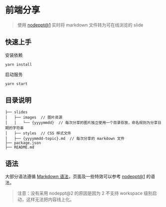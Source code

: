 # 前端分享

> 使用 [nodeppt@1](https://www.npmjs.com/package/nodeppt/v/1.4.5) 实时将 markdown 文件转为可在线浏览的 slide

## 快速上手

安装依赖

```shell
yarn install
```

启动服务

```shell
yarn start
```

## 目录说明

```
├── slides
│   ├── images  // 图片资源
│   │   └── {yyyymmdd}  // 每次分享的图片独立使用一个目录存放，命名规则为分享日期的字符串
│   ├── styles  // CSS 样式文件
│   ├── {yyyymmdd-topic}.md  // 每次分享的 markdown 文件
├── package.json
├── README.md
```

## 语法

大部分语法遵循 [Markdown 语法](https://www.markdown.xyz/basic-syntax/)，页面及一些特效可以参考 [nodeppt@1](https://www.npmjs.com/package/nodeppt/v/1.4.5) 的语法。

> 注意：没有采用 nodeppt@2 的原因是因为 2 不支持 workspace 级别启动，这样无法把内容线上化。

